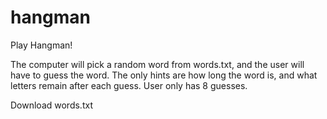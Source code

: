 # hangman
Play Hangman!

The computer will pick a random word from words.txt, and the user will have to guess the word. The only hints are how long the word is, and what letters remain after each guess.
User only has 8 guesses.

Download words.txt
